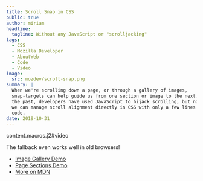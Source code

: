 ```yaml
---
title: Scroll Snap in CSS
public: true
author: miriam
headline:
  tagline: Without any JavaScript or "scrolljacking"
tags:
  - CSS
  - Mozilla Developer
  - AboutWeb
  - Code
  - Video
image:
  src: mozdev/scroll-snap.png
summary: |
  When we're scrolling down a page, or through a gallery of images,
  snap-targets can help guide us from one section or image to the next. In
  the past, developers have used JavaScript to hijack scrolling, but now
  we can manage scroll alignment directly in CSS with only a few lines of
  code.
date: 2019-10-31
---
```


content.macros.j2\#video

The fallback even works well in old browsers!

-   [Image Gallery Demo]
-   [Page Sections Demo]
-   [More on MDN]

  [Image Gallery Demo]: https://codepen.io/mirisuzanne/pen/bXRebo?editors=0100
  [Page Sections Demo]: https://codepen.io/mirisuzanne/pen/vomNBg?editors=0100
  [More on MDN]: https://developer.mozilla.org/en-US/docs/Web/CSS/CSS_Scroll_Snap/Basic_concepts
